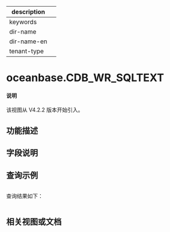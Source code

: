 |description||
|---|---|
|keywords||
|dir-name||
|dir-name-en||
|tenant-type||

# oceanbase.CDB_WR_SQLTEXT

<main id="notice" type='explain'>
<h4>说明</h4>
<p>该视图从 V4.2.2 版本开始引入。</p>
</main>

## 功能描述

## 字段说明

## 查询示例

```sql
```

查询结果如下：

```shell
```

## 相关视图或文档